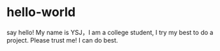 # hello-world
say hello!
My name is YSJ，I am a college student, I try my best to do a project.
Please trust me! I can do best.

